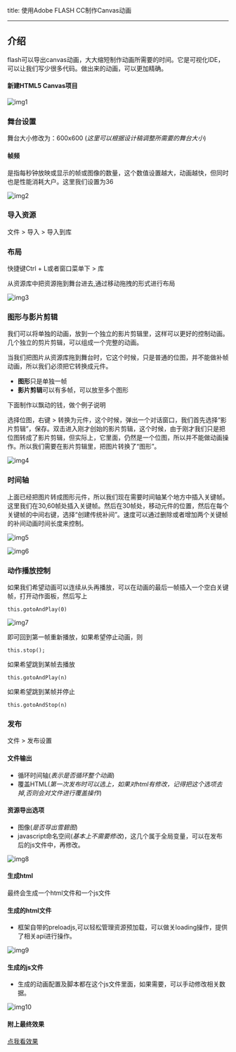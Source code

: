 title: 使用Adobe FLASH CC制作Canvas动画

---


## 介绍

flash可以导出canvas动画，大大缩短制作动画所需要的时间。它是可视化IDE，可以让我们写少很多代码。做出来的动画，可以更加精确。

#### 新建HTML5 Canvas项目

![img1](http://b.gengshu.net/doc/flash/img/1.png)

### 舞台设置

舞台大小修改为：600x600 (_这里可以根据设计稿调整所需要的舞台大小_)

#### 帧频

是指每秒钟放映或显示的帧或图像的数量，这个数值设置越大，动画越快，但同时也是性能消耗大户。这里我们设置为36

![img2](http://b.gengshu.net/doc/flash/img/2.png)

### 导入资源

文件 > 导入 > 导入到库

### 布局

快捷键Ctrl + L或者窗口菜单下 > 库

从资源库中把资源拖到舞台进去,通过移动拖拽的形式进行布局

![img3](http://b.gengshu.net/doc/flash/img/3.png)

### 图形与影片剪辑

我们可以将单独的动画，放到一个独立的影片剪辑里，这样可以更好的控制动画。几个独立的剪片剪辑，可以组成一个完整的动画。

当我们把图片从资源库拖到舞台时，它这个时候，只是普通的位图，并不能做补帧动画，所以我们必须把它转换成元件。

* **图形**只是单独一帧
* **影片剪辑**可以有多帧，可以放至多个图形

下面制作以飘动的钱，做个例子说明

选择位图，右键 > 转换为元件，这个时候，弹出一个对话窗口，我们首先选择“影片剪辑”，保存。双击进入刚才创始的影片剪辑，这个时候，由于刚才我们只是把位图转成了影片剪辑，但实际上，它里面，仍然是一个位图，所以并不能做动画操作。所以我们需要在影片剪辑里，把图片转换了“图形”。

![img4](http://b.gengshu.net/doc/flash/img/4.png)

### 时间轴

上面已经把图片转成图形元件，所以我们现在需要时间轴某个地方中插入关键帧。这里我们在30,60帧处插入关键帧。然后在30帧处，移动元件的位置，然后在每个关键帧的中间右键，选择“创建传统补间”。速度可以通过删除或者增加两个关键帧的补间动画时间长度来控制。

![img5](http://b.gengshu.net/doc/flash/img/5.png)

![img6](http://b.gengshu.net/doc/flash/img/6.png)

### 动作播放控制

如果我们希望动画可以连续从头再播放，可以在动画的最后一帧插入一个空白关键帧，打开动作面板，然后写上

	this.gotoAndPlay(0)

![img7](http://b.gengshu.net/doc/flash/img/7.png)


即可回到第一帧重新播放，如果希望停止动画，则

	this.stop();

如果希望跳到某帧去播放

	this.gotoAndPlay(n)

如果希望跳到某帧并停止

	this.gotoAndStop(n)


### 发布

文件 > 发布设置

#### 文件输出

* 循环时间轴(_表示是否循环整个动画_)
* 覆盖HTML(_第一次发布时可以选上，如果对html有修改，记得把这个选项去掉,否则会对文件进行覆盖操作_)

#### 资源导出选项

* 图像(_是否导出雪碧图_)
* javascript命名空间(_基本上不需要修改_)，这几个属于全局变量，可以在发布后的js文件中，再修改。


![img8](http://b.gengshu.net/doc/flash/img/8.png)



#### 生成html

最终会生成一个html文件和一个js文件

#### 生成的html文件

* 框架自带的preloadjs,可以轻松管理资源预加载，可以做关loading操作，提供了相关api进行操作。

![img9](http://b.gengshu.net/doc/flash/img/9.png)

#### 生成的js文件

* 生成的动画配置及脚本都在这个js文件里面，如果需要，可以手动修改相关数据。

![img10](http://b.gengshu.net/doc/flash/img/10.png)


#### 附上最终效果

[点我看效果](http://b.gengshu.net/doc/flash/people.html)
 
